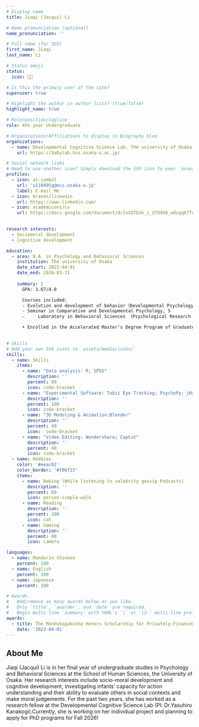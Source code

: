 ```yaml
---
# Display name
title: Jiaqi (Jacqui) Li

# Name pronunciation (optional)
name_pronunciation: ''

# Full name (for SEO)
first_name: Jiaqi
last_name: Li

# Status emoji
status:
  icon: 👶🏻

# Is this the primary user of the site?
superuser: true

# Highlight the author in author lists? (true/false)
highlight_name: true

# Role/position/tagline
role: 4th year Undergraduate

# Organizations/Affiliations to display in Biography blox
organizations:
  - name: Developmental Cognitive Science Lab, The university of Osaka
    url: https://babylab.hus.osaka-u.ac.jp/

# Social network links
# Need to use another icon? Simply download the SVG icon to your `assets/media/icons/` folder.
profiles:
  - icon: at-symbol
    url: 'u110495g@ecs.osaka-u.jp'
    label: E-mail Me
  - icon: brands/linkedin
    url: https://www.linkedin.com/
  - icon: academicons/cv
    url: https://docs.google.com/document/d/1vCDTDvk_i_SfU4S0_wdxqqK7fUmmahpfSySXLn3YnB4/edit?tab=t.0
 

research interests:
  - Sociomoral development
  - Cognitive development

education:
  - area: B.A. in Psychology and Behavioral Sciences
    institution: The university of Osaka
    date_start: 2022-04-01
    date_end: 2026-03-31
 
    summary: |
      GPA: 3.67/4.0

      Courses included:
      - Evolution and development of behavior（Developmental Psychology）, S
      - Seminar in Comparative and Developmental Psychology, S
      - 	Laboratory in Behavioral Sciences （Psychological Research Methods), S

      •	Enrolled in the Accelerated Master’s Degree Program of Graduate School of Human Sciences
  

# Skills
# Add your own SVG icons to `assets/media/icons/`
skills:
  - name: Skills
    items:
      - name: "Data analysis: R; SPSS"
        description: ''
        percent: 80
        icon: code-bracket
      - name: "Experimental Software: Tobii Eye Tracking; PsychoPy; jHab"
        description: ''
        percent: 100
        icon: code-bracket
      - name: "3D Modeling & Animation:Blender"
        description: ''
        percent: 40
        icon:  code-bracket
      - name: "Video Editing: Wondershare; CapCut"
        description: ''
        percent: 40
        icon: code-bracket
  - name: Hobbies
    color: '#eeac02'
    color_border: '#f0bf23'
    items:
      - name: Baking (While listening to celebrity gossip Podcasts)
        description: ''
        percent: 60
        icon: person-simple-walk
      - name: Reading
        description: ''
        percent: 100
        icon: cat
      - name: Gaming
        description: ''
        percent: 80
        icon: camera

languages:
  - name: Mandarin Chinese
    percent: 100
  - name: English
    percent: 100
  - name: Japanese
    percent: 100

# Awards.
#   Add/remove as many awards below as you like.
#   Only `title`, `awarder`, and `date` are required.
#   Begin multi-line `summary` with YAML's `|` or `|2-` multi-line prefix and indent 2 spaces below.
awards:
  - title: The Monbukagakusho Honors Scholarship for Privately-Financed International Students (JPY 576,000)
    date: '2023-04-01'
---
```


## About Me

Jiaqi (Jacqui) Li is in her final year of undergraduate studies in Psychology and Behavioral Sciences at the School of Human Sciences, the University of Osaka. Her research interests include socio-moral development and cognitive development, investigating infants’ capacity for action understanding and their ability to evaluate others in social contexts and make moral judgements. For the past two years, she has worked as a research fellow at the Developmental Cognitive Science Lab (PI: Dr.Yasuhiro Kanakogi).Currently, she is working on her individual project and planning to apply for PhD programs for Fall 2026!
